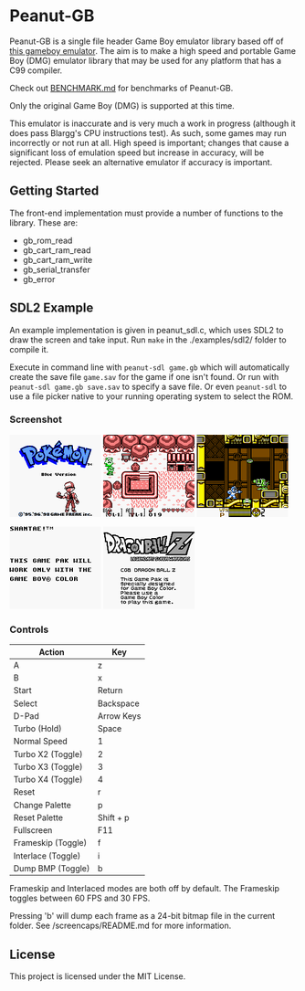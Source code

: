 # Peanut-GB

Peanut-GB is a single file header Game Boy emulator library based off of [this
gameboy emulator](https://github.com/gregtour/gameboy). The aim is to make a
high speed and portable Game Boy (DMG) emulator library that may be used for any
platform that has a C99 compiler.

Check out [BENCHMARK.md](BENCHMARK.md) for benchmarks of Peanut-GB.

Only the original Game Boy (DMG) is supported at this time.

This emulator is inaccurate and is very much a work in progress (although it
does pass Blargg's CPU instructions test). As such, some games may run
incorrectly or not run at all. High speed is important; changes that cause a
significant loss of emulation speed but increase in accuracy, will be rejected.
Please seek an alternative emulator if accuracy is important.

## Getting Started

The front-end implementation must provide a number of functions to the library.
These are:

- gb_rom_read
- gb_cart_ram_read
- gb_cart_ram_write
- gb_serial_transfer
- gb_error

## SDL2 Example

An example implementation is given in peanut_sdl.c, which uses SDL2 to draw the
screen and take input. Run `make` in the ./examples/sdl2/ folder to compile it.

Execute in command line with `peanut-sdl game.gb` which will automatically
create the save file `game.sav` for the game if one isn't found. Or run with
`peanut-sdl game.gb save.sav` to specify a save file. Or even `peanut-sdl` to
use a file picker native to your running operating system to select the ROM.

### Screenshot

![Pokemon Blue - Main screen animation](/screencaps/PKMN_BLUE.gif)
![Legend of Zelda: Links Awakening - animation](/screencaps/ZELDA.gif) 
![Megaman V](/screencaps/MEGAMANV.png) 

![Shantae](/screencaps/SHANTAE.png) 
![Dragon Ball Z](/screencaps/DRAGONBALL:BBZP.png) 

### Controls

| Action            | Key        |
|-------------------|------------|
| A                 | z          |
| B                 | x          |
| Start             | Return     |
| Select            | Backspace  |
| D-Pad             | Arrow Keys |
| Turbo (Hold)      | Space      |
| Normal Speed      | 1          |
| Turbo X2 (Toggle) | 2          |
| Turbo X3 (Toggle) | 3          |
| Turbo X4 (Toggle) | 4          |
| Reset             | r          |
| Change Palette    | p          |
| Reset Palette     | Shift + p  |
| Fullscreen        | F11        |
| Frameskip (Toggle)| f          |
| Interlace (Toggle)| i          |
| Dump BMP (Toggle) | b          |

Frameskip and Interlaced modes are both off by default. The Frameskip toggles
between 60 FPS and 30 FPS.

Pressing 'b' will dump each frame as a 24-bit bitmap file in the current
folder. See /screencaps/README.md for more information.

## License

This project is licensed under the MIT License.

